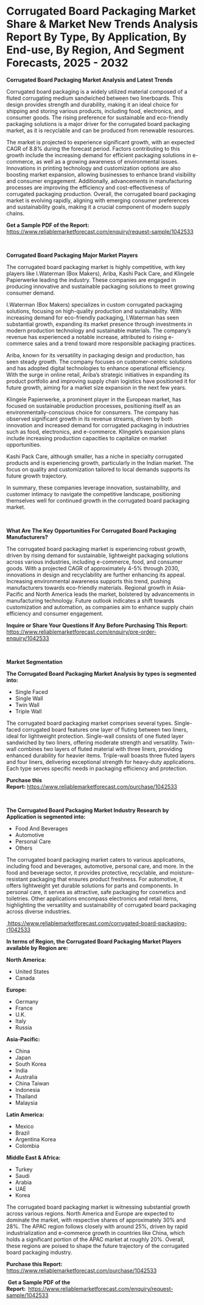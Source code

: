 <p><h1>Corrugated Board Packaging Market Share & Market New Trends Analysis Report By Type, By Application, By End-use, By Region, And Segment Forecasts, 2025 - 2032</h1></p><p><strong>Corrugated Board Packaging Market Analysis and Latest Trends</strong></p>
<p><p>Corrugated board packaging is a widely utilized material composed of a fluted corrugating medium sandwiched between two linerboards. This design provides strength and durability, making it an ideal choice for shipping and storing various products, including food, electronics, and consumer goods. The rising preference for sustainable and eco-friendly packaging solutions is a major driver for the corrugated board packaging market, as it is recyclable and can be produced from renewable resources.</p><p>The market is projected to experience significant growth, with an expected CAGR of 8.8% during the forecast period. Factors contributing to this growth include the increasing demand for efficient packaging solutions in e-commerce, as well as a growing awareness of environmental issues. Innovations in printing technology and customization options are also boosting market expansion, allowing businesses to enhance brand visibility and consumer engagement. Additionally, advancements in manufacturing processes are improving the efficiency and cost-effectiveness of corrugated packaging production. Overall, the corrugated board packaging market is evolving rapidly, aligning with emerging consumer preferences and sustainability goals, making it a crucial component of modern supply chains.</p></p>
<p><strong>Get a Sample PDF of the Report:&nbsp;</strong> <a href="https://www.reliablemarketforecast.com/enquiry/request-sample/1042533?utm_campaign=3200&utm_medium=2&utm_source=Github&utm_content=ia&utm_term=19042025&utm_id=corrugated-board-packaging">https://www.reliablemarketforecast.com/enquiry/request-sample/1042533</a></p>
<p>&nbsp;</p>
<p><strong>Corrugated Board Packaging Major Market Players</strong></p>
<p><p>The corrugated board packaging market is highly competitive, with key players like I.Waterman (Box Makers), Ariba, Kashi Pack Care, and Klingele Papierwerke leading the industry. These companies are engaged in producing innovative and sustainable packaging solutions to meet growing consumer demand.</p><p>I.Waterman (Box Makers) specializes in custom corrugated packaging solutions, focusing on high-quality production and sustainability. With increasing demand for eco-friendly packaging, I.Waterman has seen substantial growth, expanding its market presence through investments in modern production technology and sustainable materials. The company’s revenue has experienced a notable increase, attributed to rising e-commerce sales and a trend toward more responsible packaging practices.</p><p>Ariba, known for its versatility in packaging design and production, has seen steady growth. The company focuses on customer-centric solutions and has adopted digital technologies to enhance operational efficiency. With the surge in online retail, Ariba’s strategic initiatives in expanding its product portfolio and improving supply chain logistics have positioned it for future growth, aiming for a market size expansion in the next few years.</p><p>Klingele Papierwerke, a prominent player in the European market, has focused on sustainable production processes, positioning itself as an environmentally-conscious choice for consumers. The company has observed significant growth in its revenue streams, driven by both innovation and increased demand for corrugated packaging in industries such as food, electronics, and e-commerce. Klingele’s expansion plans include increasing production capacities to capitalize on market opportunities.</p><p>Kashi Pack Care, although smaller, has a niche in specialty corrugated products and is experiencing growth, particularly in the Indian market. The focus on quality and customization tailored to local demands supports its future growth trajectory.</p><p>In summary, these companies leverage innovation, sustainability, and customer intimacy to navigate the competitive landscape, positioning themselves well for continued growth in the corrugated board packaging market.</p></p>
<p>&nbsp;</p>
<p><strong>What Are The Key Opportunities For Corrugated Board Packaging Manufacturers?</strong></p>
<p><p>The corrugated board packaging market is experiencing robust growth, driven by rising demand for sustainable, lightweight packaging solutions across various industries, including e-commerce, food, and consumer goods. With a projected CAGR of approximately 4-5% through 2030, innovations in design and recyclability are further enhancing its appeal. Increasing environmental awareness supports this trend, pushing manufacturers towards eco-friendly materials. Regional growth in Asia-Pacific and North America leads the market, bolstered by advancements in manufacturing technology. Future outlook indicates a shift towards customization and automation, as companies aim to enhance supply chain efficiency and consumer engagement.</p></p>
<p><strong>Inquire or Share Your Questions If Any Before Purchasing This Report:</strong> <a href="https://www.reliablemarketforecast.com/enquiry/pre-order-enquiry/1042533?utm_campaign=3200&utm_medium=2&utm_source=Github&utm_content=ia&utm_term=19042025&utm_id=corrugated-board-packaging">https://www.reliablemarketforecast.com/enquiry/pre-order-enquiry/1042533</a></p>
<p>&nbsp;</p>
<p><strong>Market Segmentation</strong></p>
<p><strong>The Corrugated Board Packaging Market Analysis by types is segmented into:</strong></p>
<p><ul><li>Single Faced</li><li>Single Wall</li><li>Twin Wall</li><li>Triple Wall</li></ul></p>
<p><p>The corrugated board packaging market comprises several types. Single-faced corrugated board features one layer of fluting between two liners, ideal for lightweight protection. Single-wall consists of one fluted layer sandwiched by two liners, offering moderate strength and versatility. Twin-wall combines two layers of fluted material with three liners, providing enhanced durability for heavier items. Triple-wall boasts three fluted layers and four liners, delivering exceptional strength for heavy-duty applications. Each type serves specific needs in packaging efficiency and protection.</p></p>
<p><strong>Purchase this Report:&nbsp;</strong><a href="https://www.reliablemarketforecast.com/purchase/1042533?utm_campaign=3200&utm_medium=2&utm_source=Github&utm_content=ia&utm_term=19042025&utm_id=corrugated-board-packaging">https://www.reliablemarketforecast.com/purchase/1042533</a></p>
<p>&nbsp;</p>
<p><strong>The Corrugated Board Packaging Market Industry Research by Application is segmented into:</strong></p>
<p><ul><li>Food And Beverages</li><li>Automotive</li><li>Personal Care</li><li>Others</li></ul></p>
<p><p>The corrugated board packaging market caters to various applications, including food and beverages, automotive, personal care, and more. In the food and beverage sector, it provides protective, recyclable, and moisture-resistant packaging that ensures product freshness. For automotive, it offers lightweight yet durable solutions for parts and components. In personal care, it serves as attractive, safe packaging for cosmetics and toiletries. Other applications encompass electronics and retail items, highlighting the versatility and sustainability of corrugated board packaging across diverse industries.</p></p>
<p><a href="https://www.reliablemarketforecast.com/corrugated-board-packaging-r1042533?utm_campaign=3200&utm_medium=2&utm_source=Github&utm_content=ia&utm_term=19042025&utm_id=corrugated-board-packaging">&nbsp;https://www.reliablemarketforecast.com/corrugated-board-packaging-r1042533</a></p>
<p><strong>In terms of Region, the Corrugated Board Packaging Market Players available by Region are:</strong></p>
<p>
    <p> <strong> North America: </strong>
        <ul>
            <li>United States</li>
            <li>Canada</li>
        </ul>
        </p> 
    <p> <strong> Europe: </strong>
        <ul>
            <li>Germany</li>
            <li>France</li>
            <li>U.K.</li>
            <li>Italy</li>
            <li>Russia</li>
        </ul>
        </p> 
    <p> <strong> Asia-Pacific: </strong>
        <ul>
            <li>China</li>
            <li>Japan</li>
            <li>South Korea</li>
            <li>India</li>
            <li>Australia</li>
            <li>China Taiwan</li>
            <li>Indonesia</li>
            <li>Thailand</li>
            <li>Malaysia</li>
        </ul>
        </p> 
    <p> <strong> Latin America: </strong>
        <ul>
            <li>Mexico</li>
            <li>Brazil</li>
            <li>Argentina Korea</li>
            <li>Colombia</li>
        </ul>
        </p> 
    <p> <strong> Middle East & Africa: </strong>
        <ul>
            <li>Turkey</li>
            <li>Saudi</li>
            <li>Arabia</li>
            <li>UAE</li>
            <li>Korea</li>
        </ul>
    </p>
    </p>
<p><p>The corrugated board packaging market is witnessing substantial growth across various regions. North America and Europe are expected to dominate the market, with respective shares of approximately 30% and 28%. The APAC region follows closely with around 25%, driven by rapid industrialization and e-commerce growth in countries like China, which holds a significant portion of the APAC market at roughly 20%. Overall, these regions are poised to shape the future trajectory of the corrugated board packaging industry.</p></p>
<p><strong>Purchase this Report: </strong><a href="https://www.reliablemarketforecast.com/purchase/1042533?utm_campaign=3200&utm_medium=2&utm_source=Github&utm_content=ia&utm_term=19042025&utm_id=corrugated-board-packaging">https://www.reliablemarketforecast.com/purchase/1042533</a></p>
<p>&nbsp;<strong>Get a Sample PDF of the Report:&nbsp;&nbsp;</strong><a href="https://www.reliablemarketforecast.com/enquiry/request-sample/1042533?utm_campaign=3200&utm_medium=2&utm_source=Github&utm_content=ia&utm_term=19042025&utm_id=corrugated-board-packaging">https://www.reliablemarketforecast.com/enquiry/request-sample/1042533</a></p>
<p><strong></strong></p>
<p><p></p><p></p><p></p></p>